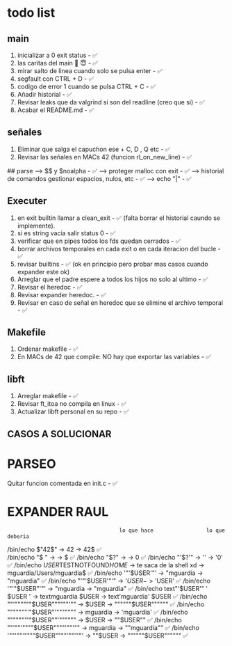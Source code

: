 # todo list

## main

1. inicializar a 0 exit status - ✅
2. las caritas del main 🤬 😇  - ✅
3. mirar salto de linea cuando solo se pulsa enter - ✅
4. segfault con CTRL + D - ✅
5. codigo de error 1 cuando se pulsa CTRL + C - ✅
6. Añadir historial - ✅
7. Revisar leaks que da valgrind si son del readline (creo que si) - ✅
8. Acabar el README.md - ✅

## señales
1. Eliminar que salga el capuchon ese + C, D , Q etc - ✅
2. Revisar las señales en MACs 42 (funcion rl_on_new_line) - ✅

## parse
--> $$ y $noalpha - ✅
--> proteger malloc con exit - ✅
--> historial de comandos gestionar espacios, nulos, etc - ✅
--> echo "|" - ✅

## Executer

1. en exit builtin llamar a clean_exit - ✅ (falta borrar el historial caundo se implemente).
2. si es string vacia salir status 0 - ✅
3. verificar que en pipes todos los fds quedan cerrados - ✅
4. borrar archivos temporales en cada exit o en cada iteracion del bucle - ✅
5. revisar builtins - ✅ (ok en principio pero probar mas casos cuando expander este ok)
6. Arreglar que el padre espere a todos los hijos no solo al ultimo - ✅
7. Revisar el heredoc - ✅
9. Revisar expander heredoc. - ✅
10. Revisar en caso de señal en heredoc que se elimine el archivo temporal - ✅

## Makefile

1. Ordenar makefile - ✅
2. En MACs de 42 que compile: NO hay que exportar las variables - ✅

## libft

1. Arreglar makefile - ✅
2. Revisar ft_itoa no compila en linux - ✅
3. Actualizar libft personal en su repo - ✅

## CASOS A SOLUCIONAR
# PARSEO
Quitar funcion comentada en init.c - ✅

# EXPANDER RAUL

										lo que hace					lo que deberia

/bin/echo $"42$"						-> 42						-> 42$ ✅		
/bin/echo "$ "							->							-> $ ✅
/bin/echo "$?"							->							-> 0 ✅
/bin/echo "'$?'"						-> ''						-> '0' ✅
/bin/echo $USER$TESTNOTFOUND$HOME$		-> te saca de la shell xd	-> mguardia/Users/mguardia$ ✅
/bin/echo '"'$USER'"' 					-> "mguardia 				-> "mguardia" ✅
/bin/echo "'"'$USER'"'"					-> '$USER					-> '$USER' ✅
/bin/echo '"'"$USER"'"'					-> "mguardia				-> "mguardia" ✅
/bin/echo text"'$USER'" ' $USER '		-> textmguardia  $USER		-> text'mguardia'  $USER ✅
/bin/echo ""'""""""$USER""""""'""		-> $USER					-> """"""$USER"""""" ✅
/bin/echo """""""'"$USER"'"""""""		-> mguardia					-> 'mguardia' ✅
/bin/echo """"""'""$USER""'""""""		-> $USER					-> ""$USER"" ✅
/bin/echo ""'""'""""$USER""""'""'""		-> mguardia					-> ""mguardia"" ✅
/bin/echo '""'""'""""$USER""""'""'""'	-> ""$USER					-> """"""$USER"""""" ✅
